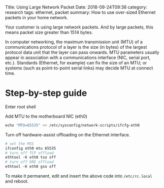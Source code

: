 Title: Using Large Network Packet
Date: 2018-09-24T09:38
category: research
tags: ethernet, packet
summary: How to use over-sized Ethernet packets in your home network.

Your customer is using large network packets. And by large packets, this means packet size greater than 1514 bytes.

In computer networking, the maximum transmission unit (MTU) of a communications protocol of a layer is the size (in bytes) of the largest protocol data unit that the layer can pass onwards. MTU parameters usually appear in association with a communications interface (NIC, serial port, etc.). Standards (Ethernet, for example) can fix the size of an MTU; or systems (such as point-to-point serial links) may decide MTU at connect time.

Step-by-step guide
==================

Enter root shell

Add MTU to the motherboard NIC (eth0)

```bash
echo "MTU=65535" >> /etc/sysconfig/network-scripts/ifcfg-eth0
```

Turn off hardware-assist offloading on the Ethernet interface.

```bash
# set the MSS
ifconfig eth0 mtu 65535
# turn off TCP offload
ethtool -K eth0 tso off
# turn off GRE offload
ethtool -K eth0 gso off
```

To make it permanent, edit and insert the above code into
`/etc/rc.local` and reboot.
